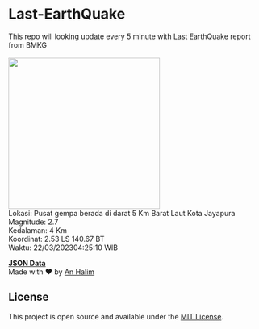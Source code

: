 # Last-EarthQuake
This repo will looking update every 5 minute with Last EarthQuake report from BMKG
<br>
<br>
<img src="https://ews.bmkg.go.id/TEWS/data/20230322042510.mmi.jpg?86520uzlgg09jhhczhvay7y" width="300"/>
<br>
Lokasi: Pusat gempa berada di darat 5 Km Barat Laut Kota Jayapura <br>
Magnitude: 2.7 <br>
Kedalaman: 4 Km <br>
Koordinat: 2.53 LS 140.67 BT <br>
Waktu: 22/03/202304:25:10 WIB <br>

<a href="./data/data.json">**JSON Data**</a>
<br>
Made with ❤️ by <a href="https://github.com/an-halim">An Halim</a>
## License

This project is open source and available under the [MIT License](LICENSE).
